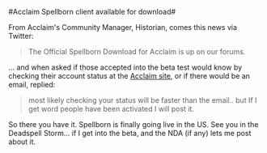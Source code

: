 #Acclaim Spellborn client available for download#

From Acclaim's Community Manager, Historian, comes this news via Twitter:

> The Official Spellborn Download for Acclaim is up on our forums.


... and when asked if those accepted into the beta test would know by checking their account status at the [Acclaim site](http://spellborn.acclaim.com), or if there would be an email, replied:

> most likely checking your status will be faster than the email.. but If I get word people have been activated I will post it.


So there you have it. Spellborn is finally going live in the US. See you in the Deadspell Storm... if I get into the beta, and the NDA (if any) lets me post about it.

